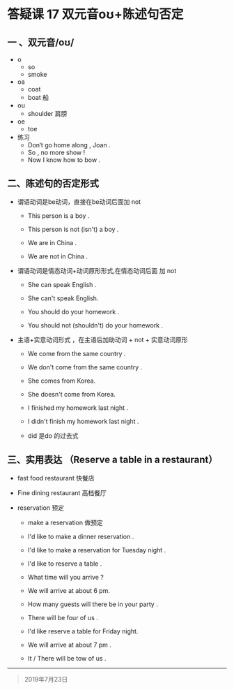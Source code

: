 # 答疑课 17 双元音oʊ+陈述句否定

## 一 、双元音/oʊ/

- o
  - so
  - smoke
- oa
  - coat
  - boat 船
- ou
  - shoulder 肩膀
- oe
  - toe 
- 练习
  - Don‘t go home along , Joan .
  - So , no more show !
  - Now I know how to bow .

## 二、陈述句的否定形式

- 谓语动词是be动词，直接在be动词后面加 not

  - This person is a boy . 
  - This person is not (isn't) a boy .

  

  - We are in China .  
  - We are not in China .

- 谓语动词是情态动词+动词原形形式,在情态动词后面 加 not

  - She can speak English .
  - She can't speak English.

  

  - You should do your homework .
  - You should not (shouldn't) do your homework .

- 主语+实意动词形式 ，在主语后加助动词 + not  + 实意动词原形

  - We come from the same country .
  - We don't come from the same country .

  

  - She comes from Korea.
  - She doesn't come from Korea.

  

  - I finished my homework last night .
  - I didn't finish my homework last night .
  - did 是do 的过去式

## 三、实用表达 （Reserve a table in a restaurant）

- fast food restaurant  快餐店

- Fine dining restaurant 高档餐厅

- reservation 预定

  - make a reservation 做预定
  - I'd like to make a dinner reservation .
  - I'd like to make a reservation for Tuesday night .
  - I'd like to reserve a table .

  

  - What time will you arrive ?

  - We will arrive at about 6 pm.

  - How many guests will there be in your party .

  - There will be four of us .

    

  - I'd like reserve a table for Friday night.

  - We will arrive at about 7 pm .

  - It / There will be tow of us .

---

> 2019年7月23日
